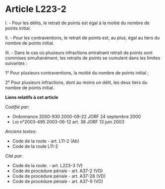 # Article L223-2

I. - Pour les délits, le retrait de points est égal à la moitié du nombre de points initial.

II. - Pour les contraventions, le retrait de points est, au plus, égal au tiers du nombre de points initial.

III. - Dans le cas où plusieurs infractions entraînant retrait de points sont commises simultanément, les retraits de points
se cumulent dans les limites suivantes :

1° Pour plusieurs contraventions, la moitié du nombre de points initial ;

2° Pour plusieurs infractions, dont au moins un délit, les deux tiers du nombre de points initial.

**Liens relatifs à cet article**

_Codifié par_:

  - Ordonnance 2000-930 2000-09-22 JORF 24 septembre 2000
  - Loi n°2003-495 2003-06-12 art. 38 JORF 13 juin 2003

_Anciens textes_:

  - Code de la route - art. L11-2 (Ab)
  - Code de la route L11-2

_Cité par_:

  - Code de la route. - art. L223-3 (V)
  - Code de procédure pénale - art. A37-2 (VD)
  - Code de procédure pénale - art. A37-28 (VD)
  - Code de procédure pénale - art. A37-9 (VD)
